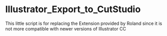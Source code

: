 # Illustrator_Export_to_CutStudio
This little script is for replacing the Extension provided by Roland since it is not more compatible with newer versions of Illustrator CC
